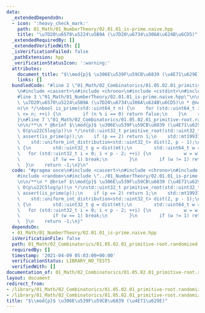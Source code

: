 ```yaml
---
data:
  _extendedDependsOn:
  - icon: ':heavy_check_mark:'
    path: 01_Math/01_NumberTheory/02.01.01_is-prime.naive.hpp
    title: "\u7D20\u6570\u5224\u5B9A (\u7D20\u6734\u306A\u624B\u6CD5)"
  _extendedRequiredBy: []
  _extendedVerifiedWith: []
  _isVerificationFailed: false
  _pathExtension: hpp
  _verificationStatusIcon: ':warning:'
  attributes:
    document_title: "$\\mod{p}$ \u306E\u539F\u59CB\u6839 (\u4E71\u629E)"
    links: []
  bundledCode: "#line 2 \"01_Math/02_Combinatorics/01.05.02.01_primitive-root.randomized.hpp\"\
    \n#include <cassert>\n#include <chrono>\n#include <cstdint>\n#include <random>\n\
    #line 3 \"01_Math/01_NumberTheory/02.01.01_is-prime.naive.hpp\"\n\n/**\n * @brief\
    \ \u7D20\u6570\u5224\u5B9A (\u7D20\u6734\u306A\u624B\u6CD5)\n * @note O(\u221A\
    n)\n */\nbool is_prime(std::uint64_t n) {\n    for (std::uint64_t i = 2; i * i\
    \ <= n; ++i) {\n        if (n % i == 0) return false;\n    }\n    return true;\n\
    }\n#line 7 \"01_Math/02_Combinatorics/01.05.02.01_primitive-root.randomized.hpp\"\
    \n\n/**\n * @brief $\\mod{p}$ \u306E\u539F\u59CB\u6839 (\u4E71\u629E)\n * @note\
    \ O(p\u22C5log(p))\n */\nstd::uint32_t primitive_root(std::uint32_t p) {\n   \
    \ assert(is_prime(p));\n    if (p == 2) return 1;\n    std::mt19937 mt(std::chrono::steady_clock::now().time_since_epoch().count());\n\
    \    std::uniform_int_distribution<std::uint32_t> dist(2, p - 1);\n    while (true)\
    \ {\n        std::uint32_t g = dist(mt);\n        std::uint64_t w = 1;\n     \
    \   for (std::uint32_t i = 0; i < p - 2; ++i) {\n            w = w * g % p;\n\
    \            if (w == 1) break;\n        }\n        if (w != 1) return g;\n  \
    \  }\n    return -1;\n}\n"
  code: "#pragma once\n#include <cassert>\n#include <chrono>\n#include <cstdint>\n\
    #include <random>\n#include \"../01_NumberTheory/02.01.01_is-prime.naive.hpp\"\
    \n\n/**\n * @brief $\\mod{p}$ \u306E\u539F\u59CB\u6839 (\u4E71\u629E)\n * @note\
    \ O(p\u22C5log(p))\n */\nstd::uint32_t primitive_root(std::uint32_t p) {\n   \
    \ assert(is_prime(p));\n    if (p == 2) return 1;\n    std::mt19937 mt(std::chrono::steady_clock::now().time_since_epoch().count());\n\
    \    std::uniform_int_distribution<std::uint32_t> dist(2, p - 1);\n    while (true)\
    \ {\n        std::uint32_t g = dist(mt);\n        std::uint64_t w = 1;\n     \
    \   for (std::uint32_t i = 0; i < p - 2; ++i) {\n            w = w * g % p;\n\
    \            if (w == 1) break;\n        }\n        if (w != 1) return g;\n  \
    \  }\n    return -1;\n}"
  dependsOn:
  - 01_Math/01_NumberTheory/02.01.01_is-prime.naive.hpp
  isVerificationFile: false
  path: 01_Math/02_Combinatorics/01.05.02.01_primitive-root.randomized.hpp
  requiredBy: []
  timestamp: '2021-04-09 05:03:00+00:00'
  verificationStatus: LIBRARY_NO_TESTS
  verifiedWith: []
documentation_of: 01_Math/02_Combinatorics/01.05.02.01_primitive-root.randomized.hpp
layout: document
redirect_from:
- /library/01_Math/02_Combinatorics/01.05.02.01_primitive-root.randomized.hpp
- /library/01_Math/02_Combinatorics/01.05.02.01_primitive-root.randomized.hpp.html
title: "$\\mod{p}$ \u306E\u539F\u59CB\u6839 (\u4E71\u629E)"
---
```


